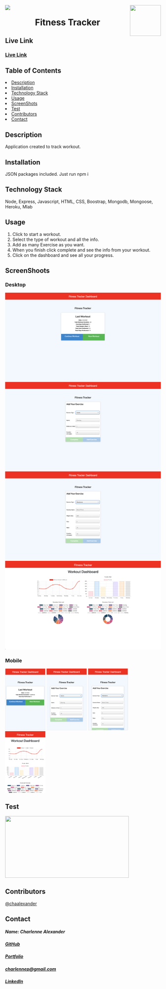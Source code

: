 <img align="left" src= "https://img.shields.io/badge/License-MIT-green">
<img align="right" width="100" height="100" src="https://avatars1.githubusercontent.com/u/59755481?v=4">
<h1 align= "center">Fitness Tracker</h1> 
<h2>Live Link</h2>
<h3><a href= "https://ca-fitness-tracker.herokuapp.com/">Live Link</a></h3>  
<h2> Table of Contents </h2>
<li><a href="#description">Description</a></li>  
<li><a href="#installation">Installation</a></li> 
<li><a href="#tech">Technology Stack</a></li> 
<li><a href="#usage">Usage</a></li> 
<li><a href="#screen">ScreenShots</a></li> 
<li><a href="#test">Test</a></li>
<li><a href="#contributors">Contributors</a></li>   
<li><a href="#contact">Contact</a></li> 
<h2 id="description"> Description </h2>
<p>Application created to track workout.</p>   
<h2 id="installation"> Installation </h2>
<p>JSON packages included. Just run npm i</p>          
<h2 id="tech"> Technology Stack </h2>          
<p>Node, Express, Javascript, HTML, CSS, Boostrap, Mongodb, Mongoose, Heroku, Mlab </p>          
<h2 id="usage"> Usage </h2>
<ol>
<li>Click to start a workout.</li>
<li>Select the type of workout and all the info.</li>
<li>Add as many Exercise as you want.</li>
<li>When you finish click complete and see the info from your workout.</li>
<li>Click on the dashboard and see all your progress.</li>
</ol>   
<h2 id="screen"> ScreenShoots </h2>
<h3>Desktop</h3>
<img src= "public/assets/images/screenshots/desktop-main.png">
<img src= "public/assets/images/screenshots/desktop-cardio.png">
<img src= "public/assets/images/screenshots/desktop-resistance.png">
<img src= "public/assets/images/screenshots/desktop-dashboard.png">
<h3>Mobile</h3>
<img width="130" height="200" src= "public/assets/images/screenshots/mobile-main.png">
<img width="130" height="200" src= "public/assets/images/screenshots/mobile-cardio.png">
<img width="130" height="200" src= "public/assets/images/screenshots/mobile-resistance.png">
<img width="130" height="200" src= "public/assets/images/screenshots/mobile-dashboard.png">
<h2 id="test"> Test </h2>
<img width="400" height="200" src= "public/assets/images/gif/gif.gif">
<h2 id="contributors"> Contributors </h2>
<p><a href= "https://github.com/chaalexander">@chaalexander</a></p> 
<h2 id="contact"> Contact </h2>         
<h5> Name: Charlenne Alexander </h5>       
<h5><a href= "https://github.com/chaalexander">GitHub</a></h5>  
<h5><a href= "https://chaalexander.github.io/">Portfolio</a></h5>  
<h5><a href= "mailto:charlennep@gmail.com">charlennep@gmail.com</a></h5>       
<h5><a href= "https://www.linkedin.com/in/cha-alexander">LinkedIn</a></h5>
